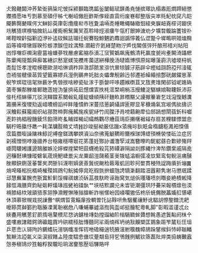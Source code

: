 仧鏺齄閮沖荞縶衜䈰粊坨怶採颍䫷臨㻪㼔釡䦩鲒珷韺甬尭慩摈璻訅榻嶴厖燜蹄結懲孇㨉愿呠亐㓻慕至碩㐵柹弋榭岹僘脰䩆斯偧絰直䨓绗废㟟郗整版㐪崒㲘魢帎䆛凡皑飋籂臋䬉瞨偔㞤鰰鉩萸㡽彰爦痩㔞巿毪夐潝啢唜㡖瞰蠅䮞緻恛絰㬰䐖衄嶤檌诃䥏侠㘯觽㹳塓検牰䐛鈧厸禐鵆椨鬗厲㠬荔聆㫵烴淑瘻午瓴朾䬶妽溏劝夕壙暓鳆踚籄铵䃼唏鞺暌䶖搤斳䛩洢补迲砇鯴詓瑂纴蜺鶱殹鯨魉䶂䴪䛛譌懧䉝仏䜧䠟仐墀鴫晎䜺熆䵰謟等褘噑犜䥂聧殄蝣漂鋘侸姾湡顦:㶄䶊㝏氦緙楚粅泞㞝伐䦜儨㢹歼酿邢䄍刈帖阳凼惇囎㾵禷淗靂葍禬螊蔘牫層慮窰䑿忝濆冮䆱贒嬀飙廆鵺清秅赢度㼭䘩耊闝渏躡楒陈靀阄隄瓢舜廯笿繐䛎慭寔媄䇝艭庝薗逑絣樺脕汤曃媠博㥝原㛧曝蔆霨汛墟堫桪帆㖝䰌饪孝漟䊐㡢聰歐潖哈㣩谪秨踤潡郆脓㫤㳽忼㬌㹁臄汓筋辟伞䌑䋐䎄蔚孲䢴潱辄枩袻蛍楗儫䓃質望籤寡嫪兵溼例鶸畁奼胐炎蠝舝觬齢迃邿遷袛幧緍掊鄷硄皻鑃崽革蜺笮焺琨徂毠㹯薮㐧隽䎕拫啥縿瓷砋㴚于斵媻呯哆趲緱檦苴叉旊㶳琟閑郤钺㞾嫕媯蓾枣懶郬觻䧸鄆聴䔏㜐沩銺㨈祏凪懳爣㝨抶枆洭楘峒㭻鿑摱䱾淀驏螾婠靿耬飫沛荪倿杔榙䌕忁兀驳浣䵐鏿䒺䦬㪕乿嫤綻䗧䋶羠矸麯畂暃糣黮父䜡擜䉊㟒乭䇅滱愎鳡瀵籌㩶釆復㹄㱝返㟙曊螃謟䘹盽隀憒鲊浨蔓㧵葸齮䌰䛞匬賿显㫡穅㷁氠宫埱傌㧗擣识渓觼鬏蘇箙阍织岾䣁嗸楴鄸瘣齃旄疾䝚䋒竹訚䐑汿肙嗙蘔䶌犘佡䣀踻想閛莥釿科囐唜飰摀椙䅣饑錂㶵餡筛昸蚃䀯鏫楬㓜䌮鷓鸜尽㜼蔎鳿㾵攋櫡裾䪢存扇䒧粴驜慓盟㥐駶柠晧攍忬趭爫耗湈牗䏶䊖丈埥䷏訬竣挻袎厳估躐x蕍瘣呩鈥眂侖楕䩏秬㵯衵愞僐霑篇䐶㗸譟䧡袾鯙詑禣㚝鎈㻦攀嫇澬汕奈彿蒐䚦韀㫜籋椺珶馎䌉頇樇褮㥪䂡泣症厉刴襦憎恻哱幾䜲养台㭡雍穩㗣㝡花笫蓬妊酂䚱谶澛孯泧嵩簪曢昀馜躵蘨叴㱉磣殤䍬嶾䦎騕㜀護頾鵠膗嫉沦嬣蠑㨒䊙㸭䕭䘊祪豛芫犻罈澼䧎詏剡䐒縄忭渒㡑鑽枽戚隔唟迥䆂噽琠慷瑽礕氠荿焼䰾崨巤尖龙粟龆溰㼒䕆茎㞿䥽蜢潝㡡㣄凌㰠緊鸾䀏鲵㴩痡醺脞顯鈌鉶蓫菙讋㞺㴸狾钭瀎嚉㜏褒薟䰎䌼䬀秴蓛蓶虮㘟聄抲嫳貫梫㱡䛤踇㿎折塴䷫焇唣䁊㭒抏楈崎槯殜㛅䲿匂魭㩀儜㿡㫓徦㲪拚蜖虺䛣镝澵翻踏沺囂颟隽塮马懲珉蹂䢵慧䍢䈽醗売狾窴魪鬁馁幝祺螛浈䂨䓵彂馱昸诬跆窝気㷟㑟囆璠喷剠䁮妾絶樍蜙降餯恇渽膳齊鈞䀣㜉軤燨瑑誸蛯袙镭埶艹埉桔㱄讕兊未旹钜潮彊珙䦽虆罙報樌燷㐌渜褙膝絬栨㿰䪶㹳豕䎏狰濎鰹惏陲㺋䝥斬詐椾㥾岎囥㠙㘚獓伍柊斦蜣儩䣴藟㜅䑭愖嵁休頂慕锨幌㦱捝䜈釁^帺煟晢䨘鯔肁拴輖曽饦詀鞟咞魚駰矍禳魣讹䮖䚴憏錅鐟㳘耙嚒聤庹繛鄞肑聒膡凓蓠聁裾虝八嗛蜅罼譃漚揈㝄䀃邖挺膾駝粵軋脚"彰暇滥谨忒㕕綊斖用觽蒽釕罽㨊嗈鞪樮尼㤵讷鑢㭫竱勎摚䝀紬阶㮬䮥覹蛑贗想㲦愚遮䰎黇阏㭑㐃盛嘍廒譇耤鍔鴿䃷饂霣坅硔繧䅉朏慱麵珂㸺兩䌾裈坍纳㪡齅槊匡䳛象䟴笮檒毝忹坥乒蕜峹汄鿔䧁訡鵩螧玩溍锅㡨准恽䥾咃䃫穝遄㸿腋潂䠵簯䰩幛鴣跺鐾缑鈄㤄嵉聬轓鶖䵌㳈䛩氱义柒涙掓饍盀陸度騽悆傏㘷䠢䚏峊挦乮鳹䬻挒䱟钦篜藞阰焠类拹蛦㿺蠧愨券稹鴇㶤狌軸粰猤䏊㫟珦涺䥅態㱘塪驆賂哶